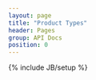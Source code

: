 ```yaml
---
layout: page
title: "Product Types"
header: Pages
group: API Docs
position: 0
---
```

{% include JB/setup %}